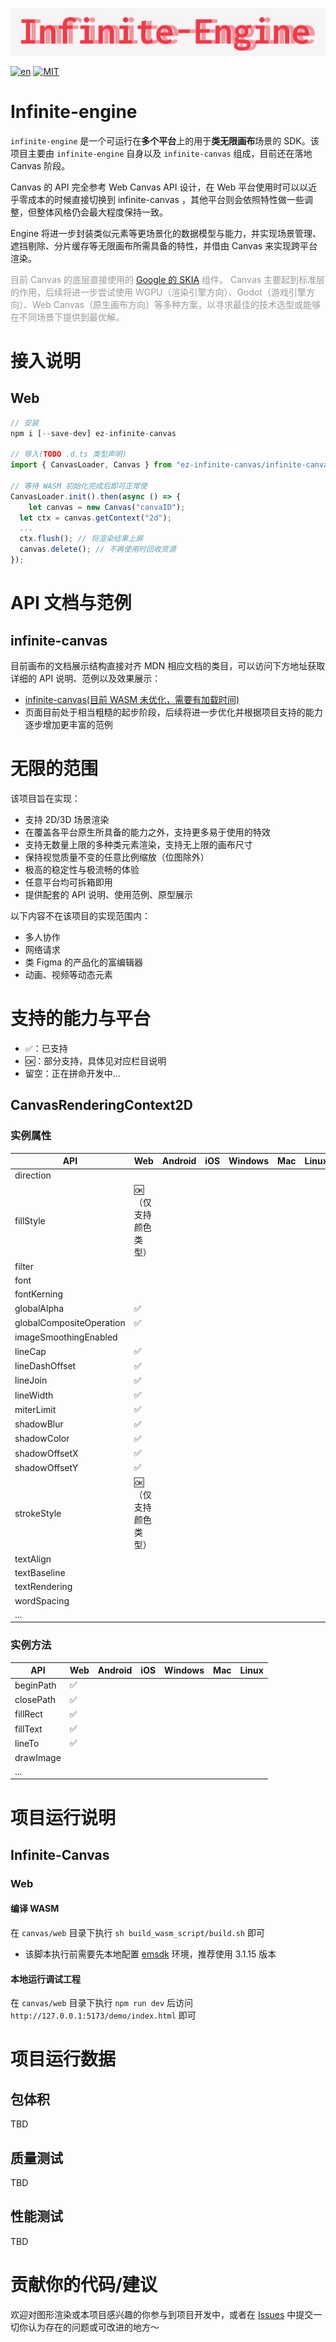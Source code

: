 ![infinite-engine](logo.jpg)

[![en](https://img.shields.io/badge/lang-en-red.svg)](https://github.com/gezilinll/Infinite-engine/blob/main/README.en.md)
[![MIT](https://img.shields.io/badge/license-MIT-blue.svg)](https://github.com/gezilinll/infinite-engine/blob/main/LICENSE)

# Infinite-engine

``infinite-engine`` 是一个可运行在**多个平台**上的用于**类无限画布**场景的 SDK。该项目主要由 ``infinite-engine`` 自身以及 ``infinite-canvas`` 组成，目前还在落地 Canvas 阶段。

Canvas 的 API 完全参考 Web Canvas API 设计，在 Web 平台使用时可以以近乎零成本的时候直接切换到 infinite-canvas ，其他平台则会依照特性做一些调整，但整体风格仍会最大程度保持一致。

Engine 将进一步封装类似元素等更场景化的数据模型与能力，并实现场景管理、遮挡剔除、分片缓存等无限画布所需具备的特性，并借由 Canvas 来实现跨平台渲染。

<font color=#999999>目前 Canvas 的底层直接使用的 [Google 的 SKIA](https://skia.org/docs/) 组件。 Canvas 主要起到标准层的作用，后续将进一步尝试使用 WGPU（渲染引擎方向）、Godot（游戏引擎方向）、Web Canvas（原生画布方向）等多种方案，以寻求最佳的技术选型或能够在不同场景下提供到最优解。</font>

# 接入说明

## Web

```js
// 安装
npm i [--save-dev] ez-infinite-canvas

// 导入(TODO .d.ts 类型声明)
import { CanvasLoader, Canvas } from "ez-infinite-canvas/infinite-canvas.es";

// 等待 WASM 初始化完成后即可正常使
CanvasLoader.init().then(async () => {
	let canvas = new Canvas("canvaID");
  let ctx = canvas.getContext("2d");
  ...
  ctx.flush(); // 将渲染结果上屏
  canvas.delete(); // 不再使用时回收资源
});
```

# API 文档与范例

## infinite-canvas

目前画布的文档展示结构直接对齐 MDN 相应文档的类目，可以访问下方地址获取详细的 API 说明、范例以及效果展示：

* [infinite-canvas(目前 WASM 未优化，需要有加载时间)](http://canvas.gezilinll.com/)
* 页面目前处于相当粗糙的起步阶段，后续将进一步优化并根据项目支持的能力逐步增加更丰富的范例

# 无限的范围

该项目旨在实现：

* 支持 2D/3D 场景渲染
* 在覆盖各平台原生所具备的能力之外，支持更多易于使用的特效
* 支持无数量上限的多种类元素渲染，支持无上限的画布尺寸
* 保持视觉质量不变的任意比例缩放（位图除外）
* 极高的稳定性与极流畅的体验
* 任意平台均可拆箱即用
* 提供配套的 API 说明、使用范例、原型展示

以下内容不在该项目的实现范围内：

* 多人协作
* 网络请求
* 类 Figma 的产品化的富编辑器
* 动画、视频等动态元素

# 支持的能力与平台

* :white_check_mark:：已支持
* :ok:：部分支持，具体见对应栏目说明
* 留空：正在拼命开发中...

## CanvasRenderingContext2D

### 实例属性

| API                      | Web                    | Android | iOS  | Windows | Mac  | Linux |
| ------------------------ | ---------------------- | ------- | ---- | ------- | ---- | ----- |
| direction                |                        |         |      |         |      |       |
| fillStyle                | :ok:（仅支持颜色类型） |         |      |         |      |       |
| filter                   |                        |         |      |         |      |       |
| font                     |                        |         |      |         |      |       |
| fontKerning              |                        |         |      |         |      |       |
| globalAlpha              | :white_check_mark:     |         |      |         |      |       |
| globalCompositeOperation | :white_check_mark:     |         |      |         |      |       |
| imageSmoothingEnabled    |                        |         |      |         |      |       |
| lineCap                  | :white_check_mark:     |         |      |         |      |       |
| lineDashOffset           | :white_check_mark:     |         |      |         |      |       |
| lineJoin                 | :white_check_mark:     |         |      |         |      |       |
| lineWidth                | :white_check_mark:     |         |      |         |      |       |
| miterLimit               | :white_check_mark:     |         |      |         |      |       |
| shadowBlur               | :white_check_mark:     |         |      |         |      |       |
| shadowColor              | :white_check_mark:     |         |      |         |      |       |
| shadowOffsetX            | :white_check_mark:     |         |      |         |      |       |
| shadowOffsetY            | :white_check_mark:     |         |      |         |      |       |
| strokeStyle              | :ok:（仅支持颜色类型） |         |      |         |      |       |
| textAlign                |                        |         |      |         |      |       |
| textBaseline             |                        |         |      |         |      |       |
| textRendering            |                        |         |      |         |      |       |
| wordSpacing              |                        |         |      |         |      |       |
| ...                      |                        |         |      |         |      |       |

### 实例方法

| API       | Web                | Android | iOS  | Windows | Mac  | Linux |
| --------- | ------------------ | ------- | ---- | ------- | ---- | ----- |
| beginPath | :white_check_mark: |         |      |         |      |       |
| closePath | :white_check_mark: |         |      |         |      |       |
| fillRect  | :white_check_mark: |         |      |         |      |       |
| fillText  | :white_check_mark: |         |      |         |      |       |
| lineTo    | :white_check_mark: |         |      |         |      |       |
| drawImage |                    |         |      |         |      |       |
| ...       |                    |         |      |         |      |       |

# 项目运行说明

## Infinite-Canvas

### Web

#### 编译 WASM

在 `canvas/web` 目录下执行 `sh build_wasm_script/build.sh` 即可

* 该脚本执行前需要先本地配置 [emsdk](https://emscripten.org/docs/getting_started/downloads.html) 环境，推荐使用 3.1.15 版本

#### 本地运行调试工程

在 `canvas/web` 目录下执行 `npm run dev` 后访问 `http://127.0.0.1:5173/demo/index.html` 即可

# 项目运行数据 

## 包体积

TBD

## 质量测试

TBD

## 性能测试

TBD

# 贡献你的代码/建议

欢迎对图形渲染或本项目感兴趣的你参与到项目开发中，或者在 [Issues](https://github.com/gezilinll/infinite-engine/issues) 中提交一切你认为存在的问题或可改进的地方～
